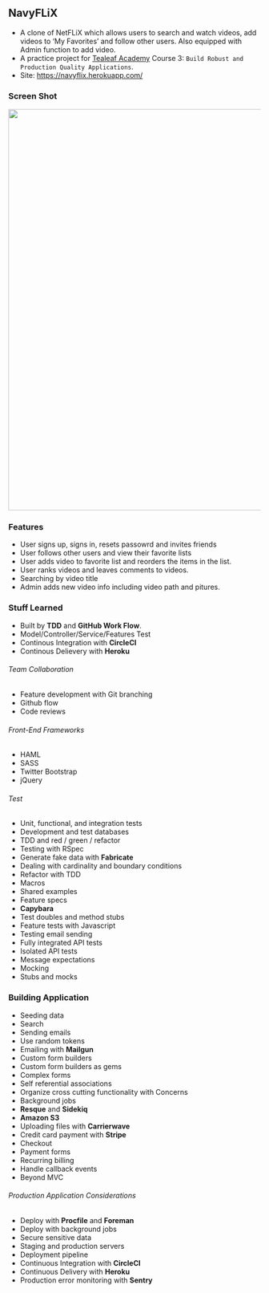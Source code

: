 ## NavyFLiX

* A clone of NetFLiX which allows users to search and watch videos, add videos to ‘My Favorites’ and follow other users. Also equipped with Admin function to add video.
* A practice project for [Tealeaf Academy](https://launchschool.com/courses) Course 3: `Build Robust and Production Quality Applications`.
* Site: https://navyflix.herokuapp.com/

### Screen Shot

<img src="https://lh3.googleusercontent.com/mQNg8M7SrWXNDB_XjQnDI95bBMe-_IOCPMD9F_7tMkcbbnMnQq4pbIEykiIBQ4u8zsX2sQGyuC_Pw9qWSocYTToIOQiP4fvsnQdu1qUCxAM4tYhb-Ro_oNxw9T3mASCyzK2f6q5-l1Ur5jX5u0_SkfnnOg9DNtQ_W0pW_Tqkc_kOkaYHCGeq2IPev7ST3R50qe_2uOK65Utl5Vlw4M7TiCvf5HC0o2OVKWAEY4lv3bX0hNqhDqdfg1wpFS021tyWFSFSyw9lgACr1fLJseQbjSZASroKqh6u98WSoD9kbX8sxrTtsvPTGMsr63fZqXV6smP7H554znXUa1WQuevuxg-E0Q-h4e1r2kqJqGfl8rIfwevpvq8gGVFmZ3Zb0DkW41_6qUZq7DuXpRu4b8_XGl4X0DyDEnREg9O82nT_eR3ke9awUfnR4LD6RbHvoNzPEm5Wrib934xQJVoeMYzwFdWHA927o9JlFEJAyra7YOkLiXmsRSPVFW-tcuYHrFQev6gIqpWzu-xxMAb8tJjl3cwyNxQMl5IxYteFi225VDB-z4wBIamE9UxJKFyEVGBCOStjyA=w1030-h599-no" width="800">

### Features

* User signs up, signs in, resets passowrd and invites friends
* User follows other users and view their favorite lists
* User adds video to favorite list and reorders the items in the list.
* User ranks videos and leaves comments to videos.
* Searching by video title
* Admin adds new video info including video path and pitures.

### Stuff Learned

* Built by **TDD** and **GitHub Work Flow**.
* Model/Controller/Service/Features Test
* Continous Integration with **CircleCI**
* Continous Delievery with **Heroku**

###### Team Collaboration

* Feature development with Git branching
* Github flow
* Code reviews

###### Front-End Frameworks

- HAML
- SASS
- Twitter Bootstrap
- jQuery

###### Test

- Unit, functional, and integration tests
- Development and test databases
- TDD and red / green / refactor
- Testing with RSpec
- Generate fake data with **Fabricate**
- Dealing with cardinality and boundary conditions
- Refactor with TDD
- Macros
- Shared examples
- Feature specs
- **Capybara**
- Test doubles and method stubs
- Feature tests with Javascript
- Testing email sending
- Fully integrated API tests
- Isolated API tests
- Message expectations
- Mocking
- Stubs and mocks

### Building Application

- Seeding data
- Search
- Sending emails
- Use random tokens
- Emailing with **Mailgun**
- Custom form builders
- Custom form builders as gems
- Complex forms
- Self referential associations
- Organize cross cutting functionality with Concerns
- Background jobs
- **Resque** and **Sidekiq**
- **Amazon S3**
- Uploading files with **Carrierwave**
- Credit card payment with **Stripe**
- Checkout
- Payment forms
- Recurring billing
- Handle callback events
- Beyond MVC

###### Production Application Considerations

- Deploy with **Procfile** and **Foreman**
- Deploy with background jobs
- Secure sensitive data
- Staging and production servers
- Deployment pipeline
- Continuous Integration with **CircleCI**
- Continuous Delivery with **Heroku**
- Production error monitoring with **Sentry**
